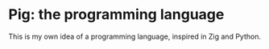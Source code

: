 # Pig: the programming language

This is my own idea of a programming language, inspired in Zig and Python.

